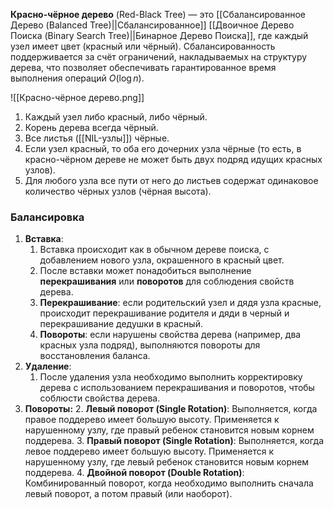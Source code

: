 **Красно-чёрное дерево** (Red-Black Tree) — это [[Сбалансированное Дерево (Balanced Tree)||Сбалансированное]] [[Двоичное Дерево Поиска (Binary Search Tree)||Бинарное Дерево Поиска]], где каждый узел имеет цвет (красный или чёрный). Сбалансированность поддерживается за счёт ограничений, накладываемых на структуру дерева, что позволяет обеспечивать гарантированное время выполнения операций $O(\log n)$.

![[Красно-чёрное дерево.png]]

1. Каждый узел либо красный, либо чёрный.
2. Корень дерева всегда чёрный.
3. Все листья ([[NIL-узлы]]) чёрные.
4. Если узел красный, то оба его дочерних узла чёрные (то есть, в красно-чёрном дереве не может быть двух подряд идущих красных узлов).
5. Для любого узла все пути от него до листьев содержат одинаковое количество чёрных узлов (чёрная высота).

### Балансировка

1. **Вставка**:
	1. Вставка происходит как в обычном дереве поиска, с добавлением нового узла, окрашенного в красный цвет.
	2. После вставки может понадобиться выполнение **перекрашивания** или **поворотов** для соблюдения свойств дерева.
	3. **Перекрашивание**: если родительский узел и дядя узла красные, происходит перекрашивание родителя и дяди в черный и перекрашивание дедушки в красный.
	4. **Повороты**: если нарушены свойства дерева (например, два красных узла подряд), выполняются повороты для восстановления баланса.
2. **Удаление**:
	1. После удаления узла необходимо выполнить корректировку дерева с использованием перекрашивания и поворотов, чтобы соблюсти свойства дерева.
3. **Повороты:**
	2. **Левый поворот (Single Rotation)**: Выполняется, когда правое поддерево имеет большую высоту. Применяется к нарушенному узлу, где правый ребенок становится новым корнем поддерева.
	3. **Правый поворот (Single Rotation)**: Выполняется, когда левое поддерево имеет большую высоту. Применяется к нарушенному узлу, где левый ребенок становится новым корнем поддерева.
	4. **Двойной поворот (Double Rotation)**: Комбинированный поворот, когда необходимо выполнить сначала левый поворот, а потом правый (или наоборот).